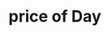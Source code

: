 <script setup>
import GoodsPriceOfDay from '@/theme/components/goodsPriceOfDay/index.vue'

const goodsList=[
    {name:"HUAWEI WATCH GT4",date:"2023-12-14",price:1244.1},
    {name:"iPhone16 Pro",date:"2025-01-11",price:7799}
]
</script>

# price of Day

<GoodsPriceOfDay v-for="item in goodsList" :key="item.name" :name="item.name" :date="item.date" :price="item.price" class="mt-20px"/>
